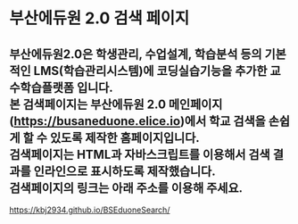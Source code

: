 # 부산에듀원 2.0 검색 페이지

부산에듀원2.0은 학생관리, 수업설계, 학습분석 등의 기본적인 LMS(학습관리시스템)에 코딩실습기능을 추가한 교수학습플랫폼 입니다.  
본 검색페이지는 부산에듀원 2.0 메인페이지(https://busaneduone.elice.io)에서 학교 검색을 손쉽게 할 수 있도록 제작한 홈페이지입니다.  
검색페이지는 HTML과 자바스크립트를 이용해서 검색 결과를 인라인으로 표시하도록 제작했습니다.  
검색페이지의 링크는 아래 주소를 이용해 주세요.  
---
https://kbj2934.github.io/BSEduoneSearch/
